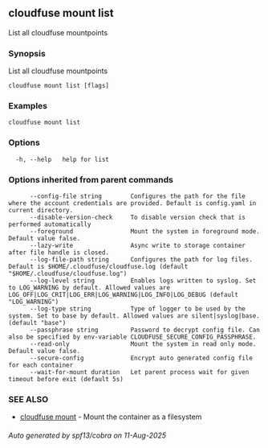 ## cloudfuse mount list

List all cloudfuse mountpoints

### Synopsis

List all cloudfuse mountpoints

```
cloudfuse mount list [flags]
```

### Examples

```
cloudfuse mount list
```

### Options

```
  -h, --help   help for list
```

### Options inherited from parent commands

```
      --config-file string        Configures the path for the file where the account credentials are provided. Default is config.yaml in current directory.
      --disable-version-check     To disable version check that is performed automatically
      --foreground                Mount the system in foreground mode. Default value false.
      --lazy-write                Async write to storage container after file handle is closed.
      --log-file-path string      Configures the path for log files. Default is $HOME/.cloudfuse/cloudfuse.log (default "$HOME/.cloudfuse/cloudfuse.log")
      --log-level string          Enables logs written to syslog. Set to LOG_WARNING by default. Allowed values are LOG_OFF|LOG_CRIT|LOG_ERR|LOG_WARNING|LOG_INFO|LOG_DEBUG (default "LOG_WARNING")
      --log-type string           Type of logger to be used by the system. Set to base by default. Allowed values are silent|syslog|base. (default "base")
      --passphrase string         Password to decrypt config file. Can also be specified by env-variable CLOUDFUSE_SECURE_CONFIG_PASSPHRASE.
      --read-only                 Mount the system in read only mode. Default value false.
      --secure-config             Encrypt auto generated config file for each container
      --wait-for-mount duration   Let parent process wait for given timeout before exit (default 5s)
```

### SEE ALSO

* [cloudfuse mount](cloudfuse_mount.md)  - Mount the container as a filesystem

###### Auto generated by spf13/cobra on 11-Aug-2025
